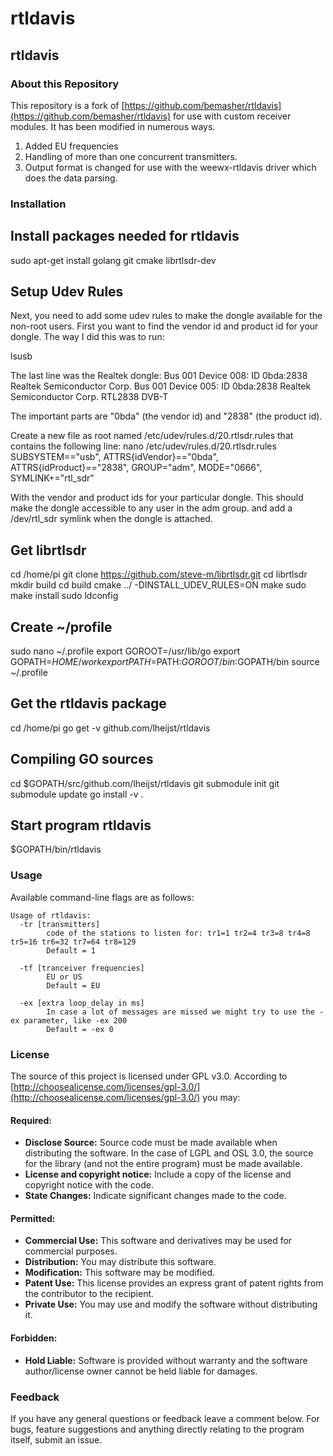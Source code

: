 # rtldavis

## rtldavis

### About this Repository

This repository is a fork of [https://github.com/bemasher/rtldavis](https://github.com/bemasher/rtldavis) for use with custom receiver modules. It has been modified in numerous ways.
1) Added EU frequencies
2) Handling of more than one concurrent transmitters.
3) Output format is changed for use with the weewx-rtldavis driver which does the data parsing. 


### Installation

## Install packages needed for rtldavis
sudo apt-get install golang git cmake librtlsdr-dev

## Setup Udev Rules
Next, you need to add some udev rules to make the dongle available for the non-root users. First you want to find the vendor id and product id for your dongle.
The way I did this was to run:

lsusb

The last line was the Realtek dongle:
  Bus 001 Device 008: ID 0bda:2838 Realtek Semiconductor Corp.
  Bus 001 Device 005: ID 0bda:2838 Realtek Semiconductor Corp. RTL2838 DVB-T

The important parts are "0bda" (the vendor id) and "2838" (the product id).

Create a new file as root named /etc/udev/rules.d/20.rtlsdr.rules that contains the following line:
  nano /etc/udev/rules.d/20.rtlsdr.rules
  SUBSYSTEM=="usb", ATTRS{idVendor}=="0bda", ATTRS{idProduct}=="2838", GROUP="adm", MODE="0666", SYMLINK+="rtl_sdr"

With the vendor and product ids for your particular dongle. This should make the dongle accessible to any user in the adm group. and add a /dev/rtl_sdr symlink when the dongle is attached.

## Get librtlsdr
  cd /home/pi
  git clone https://github.com/steve-m/librtlsdr.git
  cd librtlsdr
  mkdir build
  cd build
  cmake ../ -DINSTALL_UDEV_RULES=ON
  make
  sudo make install
  sudo ldconfig

## Create ~/profile
  sudo nano ~/.profile
  export GOROOT=/usr/lib/go
  export GOPATH=$HOME/work
  export PATH=$PATH:$GOROOT/bin:$GOPATH/bin
  source ~/.profile

## Get the rtldavis package
  cd /home/pi
  go get -v github.com/lheijst/rtldavis

## Compiling GO sources
  cd $GOPATH/src/github.com/lheijst/rtldavis
  git submodule init
  git submodule update
  go install -v .

## Start program rtldavis
  $GOPATH/bin/rtldavis

### Usage
Available command-line flags are as follows:

```
Usage of rtldavis:
  -tr [transmitters]
    	code of the stations to listen for: tr1=1 tr2=4 tr3=8 tr4=8 tr5=16 tr6=32 tr7=64 tr8=129
        Default = 1

  -tf [tranceiver frequencies]
        EU or US
        Default = EU

  -ex [extra loop_delay in ms]
        In case a lot of messages are missed we might try to use the -ex parameter, like -ex 200
        Default = -ex 0
```

### License
The source of this project is licensed under GPL v3.0. According to [http://choosealicense.com/licenses/gpl-3.0/](http://choosealicense.com/licenses/gpl-3.0/) you may:

#### Required:

 * **Disclose Source:** Source code must be made available when distributing the software. In the case of LGPL and OSL 3.0, the source for the library (and not the entire program) must be made available.
 * **License and copyright notice:** Include a copy of the license and copyright notice with the code.
 * **State Changes:** Indicate significant changes made to the code.

#### Permitted:

 * **Commercial Use:** This software and derivatives may be used for commercial purposes.
 * **Distribution:** You may distribute this software.
 * **Modification:** This software may be modified.
 * **Patent Use:** This license provides an express grant of patent rights from the contributor to the recipient.
 * **Private Use:** You may use and modify the software without distributing it.

#### Forbidden:

 * **Hold Liable:** Software is provided without warranty and the software author\/license owner cannot be held liable for damages.

### Feedback
If you have any general questions or feedback leave a comment below. For bugs, feature suggestions and anything directly relating to the program itself, submit an issue.
